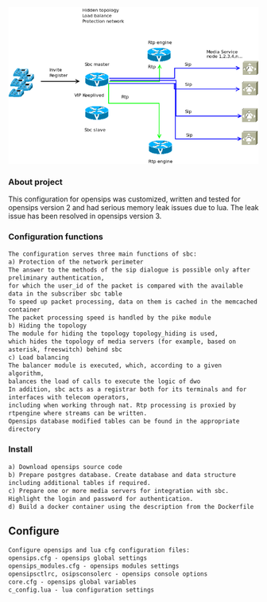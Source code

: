 ![Screenshot](schema.png)
### <b> About project </b>
This configuration for opensips was customized, written and tested for opensips version 2 and had serious memory leak issues due to lua. The leak issue has been resolved in opensips version 3.
### <b> Configuration functions</b>
    The configuration serves three main functions of sbc: 
    a) Protection of the network perimeter
    The answer to the methods of the sip dialogue is possible only after preliminary authentication, 
    for which the user_id of the packet is compared with the available data in the subscriber sbc table
    To speed up packet processing, data on them is cached in the memcached container
    The packet processing speed is handled by the pike module
    b) Hiding the topology
    The module for hiding the topology topology_hiding is used,
    which hides the topology of media servers (for example, based on asterisk, freeswitch) behind sbc
    c) Load balancing
    The balancer module is executed, which, according to a given algorithm, 
    balances the load of calls to execute the logic of dwo
    In addition, sbc acts as a registrar both for its terminals and for interfaces with telecom operators,
    including when working through nat. Rtp processing is proxied by rtpengine where streams can be written.
    Opensips database modified tables can be found in the appropriate directory
### <b> Install </b>
    a) Download opensips source code
    b) Prepare postgres database. Create database and data structure including additional tables if required.
    c) Prepare one or more media servers for integration with sbc.
    Highlight the login and password for authentication.
    d) Build a docker container using the description from the Dockerfile
## <b> Configure </b>
    Configure opensips and lua cfg configuration files:
    opensips.cfg - opensips global settings
    opensips_modules.cfg - opensips modules settings
    opensipsctlrc, osipsconsolerc - opensips console options
    core.cfg - opensips global variables
    c_config.lua - lua configuration settings
